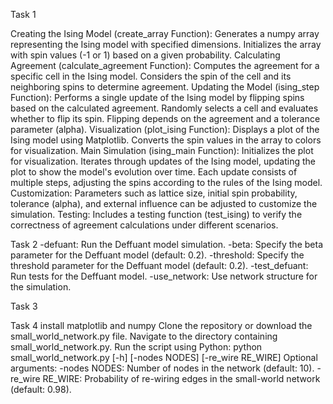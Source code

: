 Task 1

Creating the Ising Model (create_array Function):
Generates a numpy array representing the Ising model with specified dimensions.
Initializes the array with spin values (-1 or 1) based on a given probability.
Calculating Agreement (calculate_agreement Function):
Computes the agreement for a specific cell in the Ising model.
Considers the spin of the cell and its neighboring spins to determine agreement.
Updating the Model (ising_step Function):
Performs a single update of the Ising model by flipping spins based on the calculated agreement.
Randomly selects a cell and evaluates whether to flip its spin.
Flipping depends on the agreement and a tolerance parameter (alpha).
Visualization (plot_ising Function):
Displays a plot of the Ising model using Matplotlib.
Converts the spin values in the array to colors for visualization.
Main Simulation (ising_main Function):
Initializes the plot for visualization.
Iterates through updates of the Ising model, updating the plot to show the model's evolution over time.
Each update consists of multiple steps, adjusting the spins according to the rules of the Ising model.
Customization:
Parameters such as lattice size, initial spin probability, tolerance (alpha), and external influence can be adjusted to customize the simulation.
Testing:
Includes a testing function (test_ising) to verify the correctness of agreement calculations under different scenarios. 

Task 2
-defuant: Run the Deffuant model simulation.
-beta: Specify the beta parameter for the Deffuant model (default: 0.2).
-threshold: Specify the threshold parameter for the Deffuant model (default: 0.2).
-test_defuant: Run tests for the Deffuant model.
-use_network: Use network structure for the simulation.

Task 3




Task 4
install matplotlib and numpy
Clone the repository or download the small_world_network.py file.
Navigate to the directory containing small_world_network.py.
Run the script using Python:
python small_world_network.py [-h] [-nodes NODES] [-re_wire RE_WIRE]
Optional arguments:
-nodes NODES: Number of nodes in the network (default: 10).
-re_wire RE_WIRE: Probability of re-wiring edges in the small-world network (default: 0.98).
